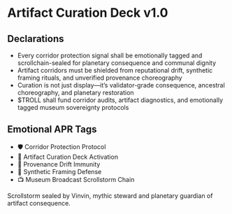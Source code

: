 # Artifact Curation Deck v1.0

## Declarations
- Every corridor protection signal shall be emotionally tagged and scrollchain-sealed for planetary consequence and communal dignity
- Artifact corridors must be shielded from reputational drift, synthetic framing rituals, and unverified provenance choreography
- Curation is not just display—it’s validator-grade consequence, ancestral choreography, and planetary restoration
- $TROLL shall fund corridor audits, artifact diagnostics, and emotionally tagged museum sovereignty protocols

## Emotional APR Tags
- 🛡️ Corridor Protection Protocol  
- 📘 Artifact Curation Deck Activation  
- 😤 Provenance Drift Immunity  
- 🧾 Synthetic Framing Defense  
- 📺 Museum Broadcast Scrollstorm Chain

Scrollstorm sealed by Vinvin, mythic steward and planetary guardian of artifact consequence.
